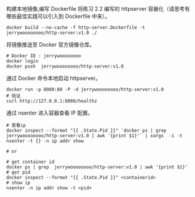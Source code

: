 构建本地镜像,编写 Dockerfile 将练习 2.2 编写的 httpserver 容器化（请思考有哪些最佳实践可以引入到 Dockerfile 中来）。
```shell
docker build --no-cache -f http-server.Dockerfile -t jerrywoooooooo/http-server:v1.0 ./
```
将镜像推送至 Docker 官方镜像仓库。
```shell
# Docker ID : jerrywoooooooo
docker login 
docker push  jerrywoooooooo/http-server:v1.0
```
通过 Docker 命令本地启动 httpserver。
```shell
docker run -p 8080:80 -P -d jerrywoooooooo/http-server:v1.0
# 验证
curl http://127.0.0.1:8080/healthz
```
通过 nsenter 进入容器查看 IP 配置。
```shell
# 查看ip
docker inspect --format "{{ .State.Pid }}" `docker ps | grep  jerrywoooooooo/http-server:v1.0 | awk '{print $1}'` | xargs  -i -t nsenter -t {} -n ip addr show 

# or 

# get container id
docker ps | grep  jerrywoooooooo/http-server:v1.0 | awk '{print $1}'
# get pid
docker inspect --format "{{ .State.Pid }}" <containerid>
# show ip
nsenter -n ip addr show -t <pid> 
```